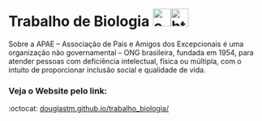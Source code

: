 # Trabalho de Biologia <img aling="center" alt="css" height="35" width="35" src="https://cdn.jsdelivr.net/gh/devicons/devicon/icons/css3/css3-plain.svg"><img aling="center" alt="html" height="35" width="35" src="https://cdn.jsdelivr.net/gh/devicons/devicon/icons/html5/html5-plain.svg">

Sobre a APAE – Associação de Pais e Amigos dos Excepcionais é uma organização não governamental – ONG brasileira, fundada em 1954, para atender pessoas com deficiência intelectual, física ou múltipla, com o intuito de proporcionar inclusão social e qualidade de vida.

### Veja o Website pelo link:
:octocat: [douglastm.github.io/trabalho_biologia/](https://douglastm.github.io/trabalho_biologia/)